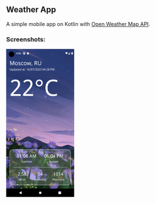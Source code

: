 ## Weather App
A simple mobile app on Kotlin with [Open Weather Map API](https://openweathermap.org/).

### Screenshots:
<img src="app/src/main/res/drawable/screen.png" height="400"></img>
